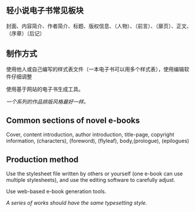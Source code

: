 ## 轻小说电子书常见板块

封面、内容简介、作者简介、标题、版权信息、（人物）、（前言）、（扉页）、正文、（序章）（后记）

## 制作方式

使用他人或自己编写的样式表文件（一本电子书可以用多个样式表），使用编辑软件仔细调整

使用基于网站的电子书生成工具。

_一个系列的作品排版风格最好一样。_

## Common sections of novel e-books

Cover, content introduction, author introduction, title-page, copyright information, (characters), (foreword), (flyleaf), body,(prologue), (epilogues)

## Production method

Use the stylesheet file written by others or yourself (one e-book can use multiple stylesheets), and use the editing software to carefully adjust.

Use web-based e-book generation tools.

_A series of works should have the same typesetting style._
